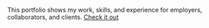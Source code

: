 This portfolio shows my work, skills, and experience for employers, collaborators, and clients.
[Check it out](https://pratikportfoliodev.netlify.app/)
